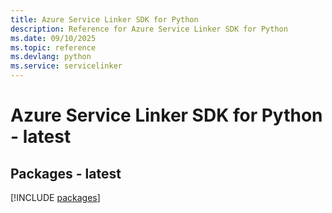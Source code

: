 ```yaml
---
title: Azure Service Linker SDK for Python
description: Reference for Azure Service Linker SDK for Python
ms.date: 09/10/2025
ms.topic: reference
ms.devlang: python
ms.service: servicelinker
---
```

# Azure Service Linker SDK for Python - latest
## Packages - latest
[!INCLUDE [packages](service-linker-index.md)]